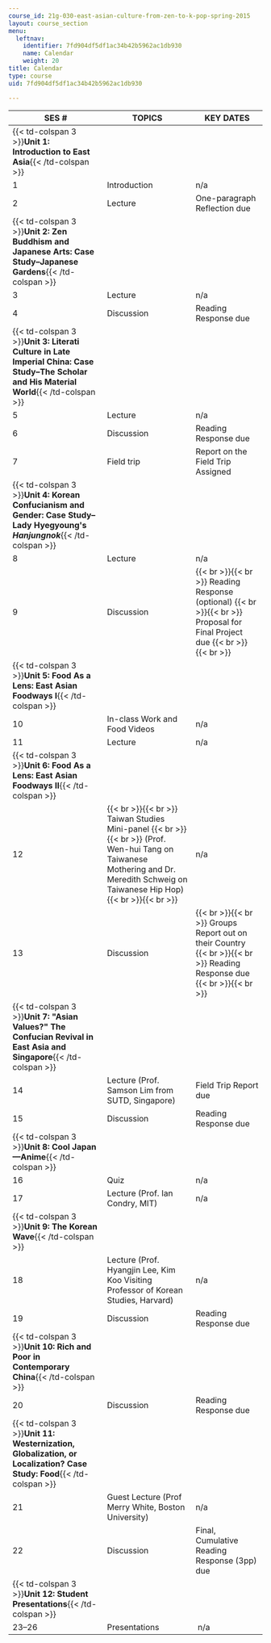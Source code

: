 ```yaml
---
course_id: 21g-030-east-asian-culture-from-zen-to-k-pop-spring-2015
layout: course_section
menu:
  leftnav:
    identifier: 7fd904df5df1ac34b42b5962ac1db930
    name: Calendar
    weight: 20
title: Calendar
type: course
uid: 7fd904df5df1ac34b42b5962ac1db930

---
```


| SES # | TOPICS | KEY DATES |
| --- | --- | --- |
| {{< td-colspan 3 >}}**Unit 1: Introduction to East Asia**{{< /td-colspan >}} |||
| 1 | Introduction | n/a |
| 2 | Lecture | One-paragraph Reflection due |
| {{< td-colspan 3 >}}**Unit 2: Zen Buddhism and Japanese Arts: Case Study–Japanese Gardens**{{< /td-colspan >}} |||
| 3 | Lecture | n/a |
| 4 | Discussion | Reading Response due |
| {{< td-colspan 3 >}}**Unit 3: Literati Culture in Late Imperial China: Case Study–The Scholar and His Material World**{{< /td-colspan >}} |||
| 5 | Lecture | n/a |
| 6 | Discussion | Reading Response due |
| 7 | Field trip | Report on the Field Trip Assigned |
| {{< td-colspan 3 >}}**Unit 4: Korean Confucianism and Gender: Case Study–Lady Hyegyoung's** _**Hanjungnok**_{{< /td-colspan >}} |||
| 8 | Lecture | n/a |
| 9 | Discussion |  {{< br >}}{{< br >}} Reading Response (optional) {{< br >}}{{< br >}} Proposal for Final Project due {{< br >}}{{< br >}}  |
| {{< td-colspan 3 >}}**Unit 5: Food As a Lens: East Asian Foodways I**{{< /td-colspan >}} |||
| 10 | In-class Work and Food Videos | n/a |
| 11 | Lecture | n/a |
| {{< td-colspan 3 >}}**Unit 6: Food As a Lens: East Asian Foodways II**{{< /td-colspan >}} |||
| 12 |  {{< br >}}{{< br >}} Taiwan Studies Mini-panel {{< br >}}{{< br >}} (Prof. Wen-hui Tang on Taiwanese Mothering and Dr. Meredith Schweig on Taiwanese Hip Hop) {{< br >}}{{< br >}}  | n/a |
| 13 | Discussion |  {{< br >}}{{< br >}} Groups Report out on their Country {{< br >}}{{< br >}} Reading Response due {{< br >}}{{< br >}}  |
| {{< td-colspan 3 >}}**Unit 7: "Asian Values?" The Confucian Revival in East Asia and Singapore**{{< /td-colspan >}} |||
| 14 | Lecture (Prof. Samson Lim from SUTD, Singapore) | Field Trip Report due |
| 15 | Discussion | Reading Response due |
| {{< td-colspan 3 >}}**Unit 8: Cool Japan—Anime**{{< /td-colspan >}} |||
| 16 | Quiz | n/a |
| 17 | Lecture (Prof. Ian Condry, MIT) | n/a |
| {{< td-colspan 3 >}}**Unit 9: The Korean Wave**{{< /td-colspan >}} |||
| 18 | Lecture (Prof. Hyangjin Lee, Kim Koo Visiting Professor of Korean Studies, Harvard) | n/a |
| 19 | Discussion | Reading Response due |
| {{< td-colspan 3 >}}**Unit 10: Rich and Poor in Contemporary China**{{< /td-colspan >}} |||
| 20 | Discussion | Reading Response due |
| {{< td-colspan 3 >}}**Unit 11: Westernization, Globalization, or Localization? Case Study: Food**{{< /td-colspan >}} |||
| 21 | Guest Lecture (Prof Merry White, Boston University) | n/a |
| 22 | Discussion | Final, Cumulative Reading Response (3pp) due |
| {{< td-colspan 3 >}}**Unit 12: Student Presentations**{{< /td-colspan >}} |||
| 23–26 | Presentations |  n/a